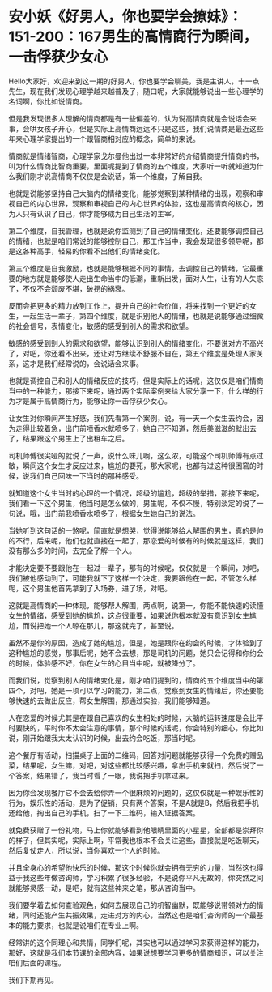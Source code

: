 # 安小妖《好男人，你也要学会撩妹》：151-200：167男生的高情商行为瞬间，一击俘获少女心

Hello大家好，欢迎来到这一期的好男人，你也要学会聊美，我是主讲人，十一点先生，现在我们发现心理学越来越普及了，随口呢，大家就能够说出一些心理学的名词啊，你比如说情商。

但是我发现很多人理解的情商都是有一些偏差的，认为说高情商就是会说话会来事，会哄女孩子开心，但是实际上高情商远远不只是这些，我们说情商是最近这些年来心理学家提出的一个跟智商相对应的概念，简单的来说。

情商就是情绪智商，心理学家戈尔曼他出过一本非常好的介绍情商提升情商的书，叫为什么情商比智商重要，里面呢提到了情商的五个维度，大家听一听就知道为什么我们刚才说高情商不仅仅是会说话，第一个维度，了解自我。

也就是说能够坚持自己大脑内的情绪变化，能够觉察到某种情绪的出现，观察和审视自己的内心世界，观察和审视自己的内心世界的体验，这也是高情商的核心，因为人只有认识了自己，你才能够成为自己生活的主宰。

第二个维度，自我管理，也就是说你监测到了自己的情绪变化，还要能够调控自己的情绪，也就是咱们常说的能够控制自己，那工作当中，我会发现很多领导呢，都是这各种高手，轻易的你看不出他们的情绪变化。

第三个维度是自我激励，也就是能够根据不同的事情，去调控自己的情绪，它最重要的地方就是能够使人走出生命当中的低潮，重新出发，面对人生，让有的人失恋了，不仅不会颓废不堪，破拐的祸衰。

反而会把更多的精力放到工作上，提升自己的社会价值，将来找到一个更好的女生，一起生活一辈子，第四个维度，就是识别他人的情绪，也就是说能够通过细微的社会信号，表情变化，敏感的感受到别人的需求和欲望。

敏感的感受到别人的需求和欲望，能够认识到别人的情绪变化，不要说对方不高兴了，对吧，你还看不出来，还让对方继续不舒服不自在，第五个维度是处理人家关系，这才是我们经常说的，会说话会来事。

也就是调控自己和别人的情绪反应的技巧，但是实际上的话呢，这仅仅是咱们情商当中的一种能力，那接下来呢，通过两个实际案例来给大家分享一下，什么样的行为才是属于高情商行为，能够让你一击俘获少女心。

让女生对你瞬间产生好感，我们先看第一个案例，说，有一天一个女生去约会，因为走得比较着急，出门前喷香水就喷多了，她自己不知道，然后美滋滋的就出去了，结果跟这个男生上了出租车之后。

司机师傅很尖哑的就说了一声，说什么味儿啊，这么浓，可能这个司机师傅有点过敏，瞬间这个女生才反应过来，尴尬的要死，那大家呢，也都有过这种很困窘的时候，说我们自己回味一下当时的那种感受。

就知道这个女生当时的心理的一个情况，超级的尴尬，超级的举措，那接下来呢，我们看一下这个男生，他当时是怎么做的，男生呢，不仅不慢，特别淡定的说了一句说，哦，出门前我喷香水喷多了，根据女生她自己的说法。

当她听到这句话的一煞呢，简直就是想哭，觉得说能够给人解围的男生，真的是帅的不行，后来呢，他们也就直接在一起了，那恋爱的时候有的时候就是这样，我们没有那么多的时间，去完全了解一个人。

才能决定要不要跟他在一起过一辈子，那有的时候呢，仅仅就是一个瞬间，对吧，我们被他感动到了，可能我就下了这样一个决定，我要跟他在一起，不管怎么样呢，这个男生他首先拿到了入场券，进了场，对吧。

这就是高情商的一种体现，能够帮人解围，两点啊，说第一，你能不能快速的读懂女生的情绪，感受到她的尴尬，这点很重要，如果说你根本就没有意识到女生尴尬，而说把她一个人晾在那儿，那这就完了，甚至说。

虽然不是你的原因，造成了她的尴尬，但是，她是跟你在约会的时候，才体验到了这种尴尬的感觉，那事后呢，她不会去想，那是司机的问题，她只会记得和你约会的时候，体验感不好，你在女生的心目当中呢，就被降分了。

而我们说，觉察到别人的情绪变化是，刚才咱们提到的，情商的五个维度当中的第四个，对吧，她是一项可以学习的能力，第二点，觉察到女生的情绪后，你还要能够快速的去做出反应，帮女生解围，那通过实验，我们能够知道。

人在恋爱的时候尤其是在跟自己喜欢的女生相处的时候，大脑的运转速度是会比平时要快的，平时你不太会注意的事情，那个时候的话呢，你会特别的细心，你比如说，刚开始跟我太太认识的时候，出去约会吃饭，那当时呢。

这个餐厅有活动，扫描桌子上面的二维码，回答对问题就能够获得一个免费的赠品菜，结果呢，女生嘛，对吧，对这些都比较感兴趣，拿出手机来就扫，然后说了一个答案，结果错了，我当时看了一眼，我说把手机拿过来。

因为你会发现餐厅它不会去给你弄一个很麻烦的问题的，这仅仅就是一种娱乐性的行为，娱乐性的活动，是为了促销，只有两个答案，不是A就是B，然后我把手机还给他，掏出自己的手机，扫了一下二维码，输入证据答案。

就免费获赠了一份礼物，马上你就能够看到他眼睛里面的小星星，全部都是崇拜你的样子，但其实呢，实际上啊，平常我也根本不会关注这些，直接就是吃饭聊天，然后复仗走人，所以说，当你喜欢一个人的时候。

并且全身心的希望他快乐的时候，那这个时候你就会拥有无穷的力量，当然这也得益于我这些年做咨询师，学习积累了很多经验，不是说你平凡无故的，你突然之间就能够灵感一动，是吧，就有这些神来之笔，那从咨询当中。

我们要学着去如何查验观色，如何去展现自己的机智幽默，既能够说带领对方的情绪，同时还能产生共振效果，走进对方的内心，当然这也是咱们咨询师的一个最基本的能力要求，也就是说咱们在专业上啊。

经常讲的这个同理心和共情，同学们呢，其实也可以通过学习来获得这样的能力，那好，这就是我们本节课的全部内容，如果说想要学习更多的情商知识，可以关注咱们后面的课程。

我们下期再见。